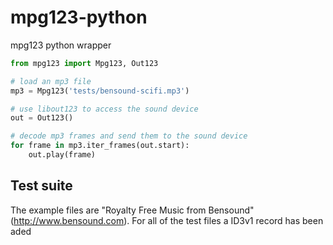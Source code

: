 # mpg123-python
mpg123 python wrapper

```python
from mpg123 import Mpg123, Out123

# load an mp3 file
mp3 = Mpg123('tests/bensound-scifi.mp3')

# use libout123 to access the sound device
out = Out123()

# decode mp3 frames and send them to the sound device
for frame in mp3.iter_frames(out.start):
    out.play(frame)
```

## Test suite

The example files are "Royalty Free Music from Bensound" (http://www.bensound.com). For all of the test files a ID3v1 record has been aded

